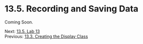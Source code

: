 # 13.5. Recording and Saving Data

Coming Soon.

Next: [13.5. Lab 13](13.6.%20Lab%2013.md)<br>
Previous: [13.3. Creating the Display Class](13.4.%20Creating%20the%20Display%20class.md)